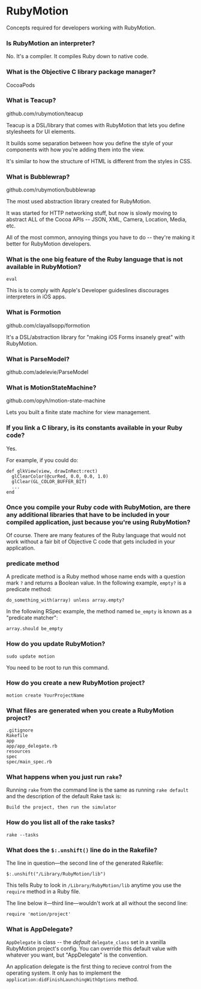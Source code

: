 # RubyMotion

Concepts required for developers working with RubyMotion.

### Is RubyMotion an interpreter?

No. It's a compiler. It compiles Ruby down to native code.

### What is the Objective C library package manager?

CocoaPods

### What is Teacup?

github.com/rubymotion/teacup

Teacup is a DSL/library that comes with RubyMotion that lets you define stylesheets for UI elements.

It builds some separation between how you define the style of your components with how you're adding them into the view.

It's similar to how the structure of HTML is different from the styles in CSS.

### What is Bubblewrap?

github.com/rubymotion/bubblewrap

The most used abstraction library created for RubyMotion.

It was started for HTTP networking stuff, but now is slowly moving to abstract ALL of the Cocoa APIs -- JSON, XML, Camera, Location, Media, etc.

All of the most common, annoying things you have to do -- they're making it better for RubyMotion developers.

### What is the one big feature of the Ruby language that is not available in RubyMotion?

`eval`

This is to comply with Apple's Developer guideslines discourages interpreters in iOS apps.

### What is Formotion

github.com/clayallsopp/formotion

It's a DSL/abstraction library for "making iOS Forms insanely great" with RubyMotion.

### What is ParseModel?

github.com/adelevie/ParseModel

### What is MotionStateMachine?

github.com/opyh/motion-state-machine

Lets you built a finite state machine for view management.

### If you link a C library, is its constants available in your Ruby code?

Yes.

For example, if you could do:

    def glkView(view, drawInRect:rect)
      glClearColor(@curRed, 0.0, 0.0, 1.0)
      glClear(GL_COLOR_BUFFER_BIT)
      ...
    end
    
### Once you compile your Ruby code with RubyMotion, are there any additional libraries that have to be included in your compiled application, just because you're using RubyMotion?

Of course. There are many features of the Ruby language that would not work without a fair bit of Objective C code that gets included in your application.



### predicate method

A predicate method is a Ruby method whose name ends with a question mark `?` and returns a Boolean value. In the following example, `empty?` is a predicate method:

    do_something_with(array) unless array.empty?

In the following RSpec example, the method named `be_empty` is known as a "predicate matcher":

    array.should be_empty
    
### How do you update RubyMotion?

`sudo update motion`

You need to be root to run this command.

### How do you create a new RubyMotion project?

`motion create YourProjectName`

### What files are generated when you create a RubyMotion project?

```
.gitignore
Rakefile
app
app/app_delegate.rb
resources
spec
spec/main_spec.rb
```

### What happens when you just run `rake`?

Running `rake` from the command line is the same as running `rake default` and the description of the default Rake task is:

    Build the project, then run the simulator

### How do you list all of the rake tasks?

`rake --tasks`

### What does the `$:.unshift()` line do in the Rakefile?

The line in question—the second line of the generated Rakefile:

`$:.unshift("/Library/RubyMotion/lib")`

This tells Ruby to look in `/Library/RubyMotion/lib` anytime you use the `require` method in a Ruby file.

The line below it—third line—wouldn't work at all without the second line:

`require 'motion/project'`

### What is AppDelegate?

`AppDelegate` is class -- the *default* `delegate_class` set in a vanilla RubyMotion project's config. You can override this default value with whatever you want, but "AppDelegate" is the convention.

An application delegate is the first thing to recieve control from the operating system. It only has to implement the `application:didFinishLaunchingWithOptions` method.


